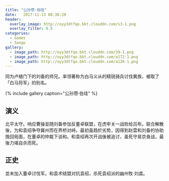 ```yaml
---
title: "公孙瓒·伯珪"
date:   2017-11-13 08:36:20
header:
  overlay_image: http://oyy3dtfqo.bkt.clouddn.com/s3-1.png
  overlay_filter: 0.5
categories:
  - Games
  - Sango
gallery:
  - image_path: http://oyy3dtfqo.bkt.clouddn.com/39-1.png
  - image_path: http://oyy3dtfqo.bkt.clouddn.com/a172-1.png
  - image_path: http://oyy3dtfqo.bkt.clouddn.com/a126-1.png
---
```


同为卢植门下的刘备的师兄。率领著称为白马义从的精锐骑兵讨伐異族，被取了「白马将军」的别名。

{% include gallery caption="公孙瓒·伯珪" %}

## 演义

北平太守。响应曹操並随刘备参加反董卓联盟，在虎牢关一战败给吕布。联合解散後，为和袁绍争夺冀州而在界桥对峙。最初虽趋於劣势，因得到赵雲和刘备的协助挽回局面，在董卓的仲裁下谈和。和袁绍再次开战後被追讨，虽死守易京奋战，最後力竭自杀而死。

## 正史

並未加入董卓讨伐军。和袁术结盟对抗袁绍，杀死袁绍派的幽州牧·刘虞。